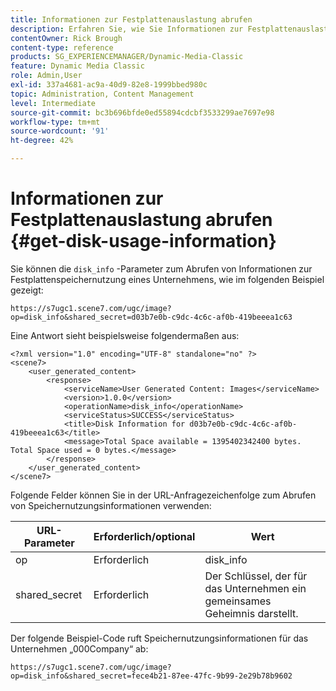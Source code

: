```yaml
---
title: Informationen zur Festplattenauslastung abrufen
description: Erfahren Sie, wie Sie Informationen zur Festplattenauslastung in Adobe Dynamic Media Classic abrufen.
contentOwner: Rick Brough
content-type: reference
products: SG_EXPERIENCEMANAGER/Dynamic-Media-Classic
feature: Dynamic Media Classic
role: Admin,User
exl-id: 337a4681-ac9a-40d9-82e8-1999bbed980c
topic: Administration, Content Management
level: Intermediate
source-git-commit: bc3b696bfde0ed55894cdcbf3533299ae7697e98
workflow-type: tm+mt
source-wordcount: '91'
ht-degree: 42%

---
```


# Informationen zur Festplattenauslastung abrufen {#get-disk-usage-information}

Sie können die `disk_info` -Parameter zum Abrufen von Informationen zur Festplattenspeichernutzung eines Unternehmens, wie im folgenden Beispiel gezeigt:

```as3
https://s7ugc1.scene7.com/ugc/image?op=disk_info&shared_secret=d03b7e0b-c9dc-4c6c-af0b-419beeea1c63
```

Eine Antwort sieht beispielsweise folgendermaßen aus:

```as3
<?xml version="1.0" encoding="UTF-8" standalone="no" ?> 
<scene7> 
    <user_generated_content> 
        <response> 
            <serviceName>User Generated Content: Images</serviceName> 
            <version>1.0.0</version> 
            <operationName>disk_info</operationName> 
            <serviceStatus>SUCCESS</serviceStatus> 
            <title>Disk Information for d03b7e0b-c9dc-4c6c-af0b-419beeea1c63</title> 
            <message>Total Space available = 1395402342400 bytes. Total Space used = 0 bytes.</message> 
        </response> 
    </user_generated_content> 
</scene7>
```

Folgende Felder können Sie in der URL-Anfragezeichenfolge zum Abrufen von Speichernutzungsinformationen verwenden:

| URL-Parameter | Erforderlich/optional | Wert |
| --- | --- | --- |
| op | Erforderlich | disk_info |
| shared_secret | Erforderlich | Der Schlüssel, der für das Unternehmen ein gemeinsames Geheimnis darstellt. |

Der folgende Beispiel-Code ruft Speichernutzungsinformationen für das Unternehmen „000Company“ ab:

```as3
https://s7ugc1.scene7.com/ugc/image?op=disk_info&shared_secret=fece4b21-87ee-47fc-9b99-2e29b78b9602
```
